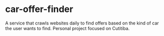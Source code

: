 # car-offer-finder
A service that crawls websites daily to find offers based on the kind of car the user wants to find. Personal project focused on Cutitiba.
